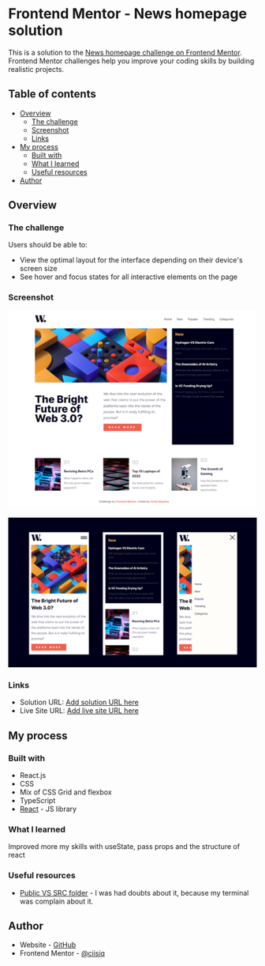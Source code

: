 # Frontend Mentor - News homepage solution

This is a solution to the [News homepage challenge on Frontend Mentor](https://www.frontendmentor.io/challenges/news-homepage-H6SWTa1MFl). Frontend Mentor challenges help you improve your coding skills by building realistic projects.

## Table of contents

- [Overview](#overview)
  - [The challenge](#the-challenge)
  - [Screenshot](#screenshot)
  - [Links](#links)
- [My process](#my-process)
  - [Built with](#built-with)
  - [What I learned](#what-i-learned)
  - [Useful resources](#useful-resources)
- [Author](#author)

## Overview

### The challenge

Users should be able to:

- View the optimal layout for the interface depending on their device's screen size
- See hover and focus states for all interactive elements on the page

### Screenshot

![](<./images/screenshot%20(1).png>)<br/><br/>
![](<./images/screenshot%20(2).png>)

### Links

- Solution URL: [Add solution URL here](https://github.com/ciisiq/challenge-news-homepage-main)
- Live Site URL: [Add live site URL here](https://fm-homepage-news.netlify.app/)

## My process

### Built with

- React.js
- CSS
- Mix of CSS Grid and flexbox
- TypeScript
- [React](https://reactjs.org/) - JS library

### What I learned

Improved more my skills with useState, pass props and the structure of react

### Useful resources

- [Public VS SRC folder](https://medium.com/@oezhan/react-src-folder-or-public-folder-for-images-5a99ca5ec72f#:~:text=In%20a%20React%20application%2C%20the,fonts%2C%20and%20other%20static%20files.) - I was had doubts about it, because my terminal was complain about it.

## Author

- Website - [GitHub](https://github.com/ciisiq)
- Frontend Mentor - [@ciisiq](https://www.frontendmentor.io/profile/ciisiq)

